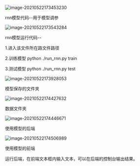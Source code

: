 ![image-20210522173453230](C:\Users\10738\AppData\Roaming\Typora\typora-user-images\image-20210522173453230.png)

rnn模型代码--用于模型调参

![image-20210522173543284](C:\Users\10738\AppData\Roaming\Typora\typora-user-images\image-20210522173543284.png)

rnn模型运行代码--

1.进入该文件所在路文件路径

2.训练模型 python ./run_rnn.py train

3.测试模型 python ./run_rnn.py test

![image-20210522173928053](C:\Users\10738\AppData\Roaming\Typora\typora-user-images\image-20210522173928053.png)

模型保存的文件夹

![image-20210522174427632](C:\Users\10738\AppData\Roaming\Typora\typora-user-images\image-20210522174427632.png)

数据文件夹

![image-20210522174446671](C:\Users\10738\AppData\Roaming\Typora\typora-user-images\image-20210522174446671.png)

使用模型的后端

![image-20210522174506989](C:\Users\10738\AppData\Roaming\Typora\typora-user-images\image-20210522174506989.png)

使用模型的前端

运行后端，在前端文本框内输入文本，可以在后端的控制台输出结果。